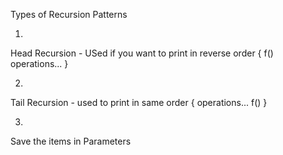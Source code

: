 Types of Recursion Patterns

1.
Head Recursion - USed if you want to print in reverse order
{
f()
operations...
}


2.
Tail Recursion - used to print in same order
{
operations...
f()
}


3.
Save the items in Parameters



